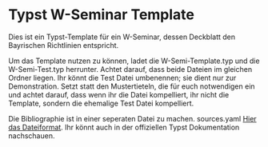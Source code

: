 # Typst W-Seminar Template
Dies ist ein Typst-Template für ein W-Seminar, dessen Deckblatt den Bayrischen Richtlinien entspricht.

Um das Template nutzen zu können, ladet die W-Semi-Template.typ und die W-Semi-Test.typ herrunter. Achtet darauf, dass beide Dateien im gleichen Ordner liegen. Ihr könnt die Test Datei umbenennen; sie dient nur zur Demonstration. Setzt statt den Mustertieteln, die für euch notwendigen ein und achtet darauf, dass wenn ihr die Datei kompelliert, ihr nicht die Template, sondern die ehemalige Test Datei kompelliert.

Die Bibliographie ist in einer seperaten Datei zu machen. sources.yaml [Hier das Dateiformat](https://github.com/typst/hayagriva/blob/main/docs/file-format.md). Ihr könnt auch in der offiziellen Typst Dokumentation nachschauen.

